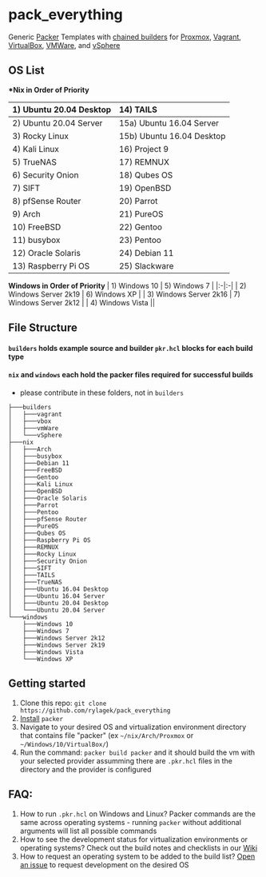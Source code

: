 # pack_everything
Generic [Packer](https://www.packer.io/docs) Templates with [chained builders](https://medium.com/swlh/chaining-machine-image-builds-with-packer-b6fd99e35049) for [Proxmox](https://www.packer.io/plugins/builders/proxmox/iso), [Vagrant](https://www.packer.io/docs/builders/vagrant), [VirtualBox](https://www.packer.io/docs/builders/virtualbox/iso), [VMWare](https://www.packer.io/docs/builders/vmware/iso), and [vSphere](https://www.packer.io/docs/builders/vsphere/vsphere-iso)

## OS List
**\*Nix in Order of Priority**

| 1) Ubuntu 20.04 Desktop | 14) TAILS |
|:-|:-|
| 2) Ubuntu 20.04 Server | 15a) Ubuntu 16.04 Server |
| 3) Rocky Linux | 15b) Ubuntu 16.04 Desktop |
| 4) Kali Linux | 16) Project 9 |
| 5) TrueNAS | 17) REMNUX |
| 6) Security Onion | 18) Qubes OS |
| 7) SIFT | 19) OpenBSD |
| 8) pfSense Router | 20) Parrot |
| 9) Arch | 21) PureOS |
| 10) FreeBSD | 22) Gentoo |
| 11) busybox | 23) Pentoo |
| 12) Oracle Solaris | 24) Debian 11 |
| 13) Raspberry Pi OS | 25) Slackware |

**Windows in Order of Priority**
| 1) Windows 10 | 5) Windows 7 |
|:-|:-|
| 2) Windows Server 2k19 | 6) Windows XP |
| 3) Windows Server 2k16 | 7) Windows Server 2k12 |
| 4) Windows Vista ||

## File Structure
#### `builders` holds example source and builder `pkr.hcl` blocks for each build type

#### `nix` and `windows` each hold the packer files required for successful builds
- please contribute in these folders, not in `builders`
```
├───builders
│   ├───vagrant
│   ├───vbox
│   ├───vmWare
│   └───vSphere
├───nix
│   ├───Arch
│   ├───busybox
│   ├───Debian 11
│   ├───FreeBSD
│   ├───Gentoo
│   ├───Kali Linux
│   ├───OpenBSD
│   ├───Oracle Solaris
│   ├───Parrot
│   ├───Pentoo
│   ├───pfSense Router
│   ├───PureOS
│   ├───Qubes OS
│   ├───Raspberry Pi OS
│   ├───REMNUX
│   ├───Rocky Linux
│   ├───Security Onion
│   ├───SIFT
│   ├───TAILS
│   ├───TrueNAS
│   ├───Ubuntu 16.04 Desktop
│   ├───Ubuntu 16.04 Server
│   ├───Ubuntu 20.04 Desktop
│   └───Ubuntu 20.04 Server
└───windows
    ├───Windows 10
    ├───Windows 7
    ├───Windows Server 2k12
    ├───Windows Server 2k19
    ├───Windows Vista
    └───Windows XP
```

## Getting started
1) Clone this repo: `git clone https://github.com/rylagek/pack_everything`
2) [Install](https://www.packer.io/docs/install) `packer` 
3) Navigate to your desired OS and virtualization environment directory that contains file "packer" (ex `~/nix/Arch/Proxmox` or `~/Windows/10/VirtualBox/`)
4) Run the command: `packer build packer` and it should build the vm with your selected provider assumming there are `.pkr.hcl` files in the directory and the provider is configured

## FAQ:
1. How to run `.pkr.hcl` on Windows and Linux?
  Packer commands are the same across operating systems - running `packer` without additional arguments will list all possible commands
3. How to see the development status for virtualization environments or operating systems?
  Check out the build notes and checklists in our [Wiki](https://github.com/rylagek/pack_everything/wiki)
5. How to request an operating system to be added to the build list?
  [Open an issue](https://github.com/rylagek/pack_everything/issues/new/choose) to request development on the desired OS

